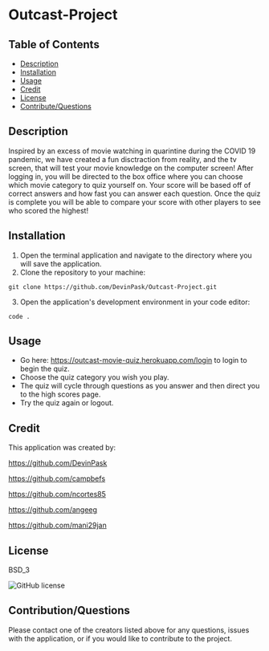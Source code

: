 # Outcast-Project
## Table of Contents
* [Description](#description)
* [Installation](#installation)
* [Usage](#usage)
* [Credit](#credit)
* [License](#license)
* [Contribute/Questions](#contribution/questions)
## Description
Inspired by an excess of movie watching in quarintine during the COVID 19 pandemic, we have created a fun disctraction from reality, and the tv screen, that will test your movie knowledge on the computer screen! After logging in, you will be directed to the box office where you can choose which movie category to quiz yourself on. Your score will be based off of correct answers and how fast you can answer each question. Once the quiz is complete you will be able to compare your score with other players to see who scored the highest!
## Installation
1. Open the terminal application and navigate to the directory where you will save the application.
2. Clone the repository to your machine:
```
git clone https://github.com/DevinPask/Outcast-Project.git
```
3. Open the application's development environment in your code editor:
```
code .
```

## Usage
* Go here: https://outcast-movie-quiz.herokuapp.com/login to login to begin the quiz.
* Choose the quiz category you wish you play.
* The quiz will cycle through questions as you answer and then direct you to the high scores page.
* Try the quiz again or logout.

## Credit
This application was created by:

https://github.com/DevinPask

https://github.com/campbefs

https://github.com/ncortes85

https://github.com/angeeg

https://github.com/mani29jan

## License
BSD_3

![GitHub license](https://img.shields.io/badge/license-BSD_3-blue.svg)

## Contribution/Questions
Please contact one of the creators listed above for any questions, issues with the application, or if you would like to contribute to the project.
